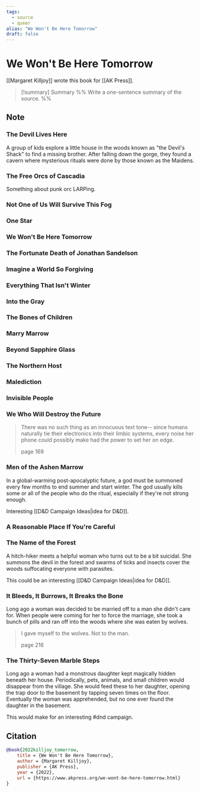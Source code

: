 ```yaml
---
tags:
  - source
  - queer
alias: "We Won't Be Here Tomorrow"
draft: false
---
```

# We Won't Be Here Tomorrow
[[Margaret Killjoy]] wrote this book for [[AK Press]].

> [!summary] Summary
> %% Write a one-sentence summary of the source. %%

## Note

### The Devil Lives Here
A group of kids explore a little house in the woods known as "the Devil's Shack" to find a missing brother. After falling down the gorge, they found a cavern where mysterious rituals were done by those known as the Maidens. 

### The Free Orcs of Cascadia
Something about punk orc LARPing.

### Not One of Us Will Survive This Fog
### One Star
### We Won't Be Here Tomorrow
### The Fortunate Death of Jonathan Sandelson
### Imagine a World So Forgiving
### Everything That Isn't Winter
### Into the Gray
### The Bones of Children
### Marry Marrow
### Beyond Sapphire Glass
### The Northern Host
### Malediction
### Invisible People
### We Who Will Destroy the Future
> There was no such thing as an innocuous text tone-- since humans naturally tie their electronics into their limbic systems, every noise her phone could possibly make had the power to set her on edge.
> 
> page 169

### Men of the Ashen Marrow
In a global-warming post-apocalyptic future, a god must be summoned every few months to end summer and start winter. The god usually kills some or all of the people who do the ritual, especially if they're not strong enough. 

Interesting [[D&D Campaign Ideas|idea for D&D]].

### A Reasonable Place If You're Careful
### The Name of the Forest
A hitch-hiker meets a helpful woman who turns out to be a bit suicidal. She summons the devil in the forest and swarms of ticks and insects cover the woods suffocating everyone with parasites. 

This could be an interesting [[D&D Campaign Ideas|idea for D&D]].

### It Bleeds, It Burrows, It Breaks the Bone
Long ago a woman was decided to be married off to a man she didn't care for. When people were coming for her to force the marriage, she took a bunch of pills and ran off into the woods where she was eaten by wolves. 

> I gave myself to the wolves. Not to the man.
> 
> page 216

### The Thirty-Seven Marble Steps
Long ago a woman had a monstrous daughter kept magically hidden beneath her house. Periodically, pets, animals, and small children would disappear from the village. She would feed these to her daughter, opening the trap door to the basement by tapping seven times on the floor. Eventually the woman was apprehended, but no one ever found the daughter in the basement. 

This would make for an interesting #dnd campaign.

## Citation

```bibtex
@book{2022killjoy_tomorrow,
	title = {We Won't Be Here Tomorrow},
	author = {Margaret Killjoy},
	publisher = {AK Press},
	year = {2022},
	url = {https://www.akpress.org/we-wont-be-here-tomorrow.html}
}
```

